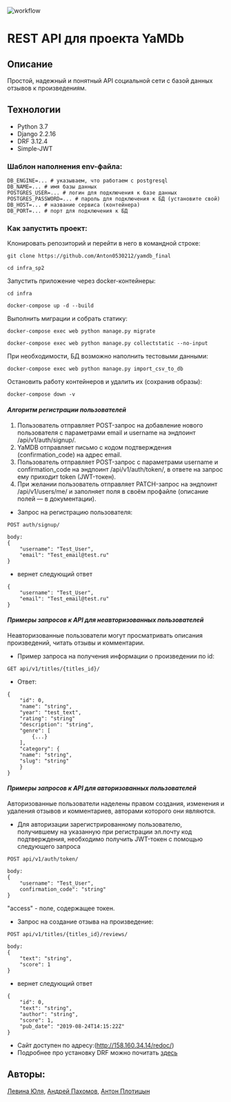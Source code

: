 ![workflow](https://github.com/Anton0530212/yamdb_final/actions/workflows/yamdb_workflow.yml/badge.svg?event=push)


# REST API для проекта YaMDb

## Описание
Простой, надежный и понятный API социальной сети с базой данных отзывов к произведениям.

## Технологии
- Python 3.7
- Django 2.2.16
- DRF 3.12.4
- Simple-JWT

### Шаблон наполнения env-файла:
```
DB_ENGINE=... # указываем, что работаем с postgresql
DB_NAME=... # имя базы данных
POSTGRES_USER=... # логин для подключения к базе данных
POSTGRES_PASSWORD=... # пароль для подключения к БД (установите свой)
DB_HOST=... # название сервиса (контейнера)
DB_PORT=... # порт для подключения к БД
```

### Как запустить проект:
Клонировать репозиторий и перейти в него в командной строке:
```
git clone https://github.com/Anton0530212/yamdb_final
```
```
cd infra_sp2
```
Запустить приложение через docker-контейнеры:
```
cd infra
```
```
docker-compose up -d --build
```
Выполнить миграции и собрать статику:
```
docker-compose exec web python manage.py migrate
```
```
docker-compose exec web python manage.py collectstatic --no-input
```
При необходимости, БД возможно наполнить тестовыми данными:
```
docker-compose exec web python manage.py import_csv_to_db
```
Остановить работу контейнеров и удалить их (сохранив образы):
```
docker-compose down -v
```

#### _Алгоритм регистрации пользователей_
1. Пользователь отправляет POST-запрос на добавление нового пользователя с параметрами email и username на эндпоинт /api/v1/auth/signup/.
2. YaMDB отправляет письмо с кодом подтверждения (confirmation_code) на адрес email.
3. Пользователь отправляет POST-запрос с параметрами username и confirmation_code на эндпоинт /api/v1/auth/token/, в ответе на запрос ему приходит token (JWT-токен).
4. При желании пользователь отправляет PATCH-запрос на эндпоинт /api/v1/users/me/ и заполняет поля в своём профайле (описание полей — в документации).

- Запрос на регистрацию пользователя:
```
POST auth/signup/
```
```
body:
{
    "username": "Test_User",
    "email": "Test_email@test.ru"
}
```
- вернет следующий ответ
```
{
    "username": "Test_User",
    "email": "Test_email@test.ru"
}
```

#### _Примеры запросов к API для неавторизованных пользователей_
Неавторизованные пользователи могут просматривать описания произведений, читать отзывы и комментарии.
- Пример запроса на получения информации о произведении по id:
```
GET api/v1/titles/{titles_id}/
```
- Ответ:
```
{
    "id": 0,
    "name": "string",
    "year": "test_text",
    "rating": "string"
    "description": "string",
    "genre": [
        {...}
    ],
    "category": {
    "name": "string",
    "slug": "string"
    }
}
```

#### _Примеры запросов к API для авторизованных пользователей_
Авторизованные пользователи наделены правом создания, изменения и удаления отзывов и комментариев, авторами которого они являются.
- Для авторизации зарегистрированному пользователю, получившему на указанную при регистрации эл.почту код подтверждения, необходимо получить JWT-токен с помощью следующего запроса
```
POST api/v1/auth/token/
```
```
body:
{
    "username": "Test_User",
    confirmation_code": "string"
}
```

"access" - поле, содержащее токен.

- Запрос на создание отзыва на произведение:
```
POST api/v1/titles/{titles_id}/reviews/
```
```
body:
{
    "text": "string",
    "score": 1
}
```
- вернет следующий ответ
```
{
    "id": 0,
    "text": "string",
    "author": "string",
    "score": 1,
    "pub_date": "2019-08-24T14:15:22Z"
}
```
- Сайт доступен по адресу:(http://158.160.34.14/redoc/)
- Подробнее про установку DRF можно почитать [здесь](https://github.com/encode/django-rest-framework/blob/master/README.md )


## Авторы:
[Левина Юля](https://github.com/JulLevina),
[Андрей Пахомов](https://github.com/pakhem),
[Антон Плотицын](https://github.com/Anton0530212)
